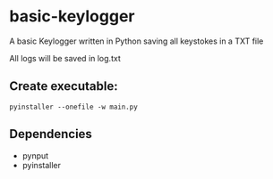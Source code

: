 # basic-keylogger
A basic Keylogger written in Python saving all keystokes in a TXT file

All logs will be saved in log.txt

## Create executable:
```
pyinstaller --onefile -w main.py
```
## Dependencies
* pynput
* pyinstaller
